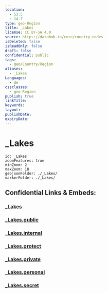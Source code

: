 ```yaml
---
location:
  - 53.5
  - 14.7
type: geo-Region
title: _Lakes
license: CC BY-SA 4.0
source: https://datahub.io/core/country-codes
isDeleted: false
isReadOnly: false
draft: false
confidential: public
tags:
  - geo/Country/Region
aliases:
  - _Lakes
Languages:
  - de
cssclasses:
  - geo-Region
publish: true
linkTitle:
keywords:
layout:
publishDate:
expiryDate:
---
```


# _Lakes

```leaflet
id: _Lakes
zoomFeatures: true 
minZoom: 2 
maxZoom: 18
geojsonFolder: ./_Lakes/
markerFolder: ./_Lakes/
```


## Confidential Links & Embeds: 

### [_Lakes](/_Standards/Earth/Continent/Europe/Europe~East/Poland/Provinces~Poland/West_Pomeranian/_Lakes.md) 

### [_Lakes.public](/_public/Earth/Continent/Europe/Europe~East/Poland/Provinces~Poland/West_Pomeranian/_Lakes.public.md) 

### [_Lakes.internal](/_internal/Earth/Continent/Europe/Europe~East/Poland/Provinces~Poland/West_Pomeranian/_Lakes.internal.md) 

### [_Lakes.protect](/_protect/Earth/Continent/Europe/Europe~East/Poland/Provinces~Poland/West_Pomeranian/_Lakes.protect.md) 

### [_Lakes.private](/_private/Earth/Continent/Europe/Europe~East/Poland/Provinces~Poland/West_Pomeranian/_Lakes.private.md) 

### [_Lakes.personal](/_personal/Earth/Continent/Europe/Europe~East/Poland/Provinces~Poland/West_Pomeranian/_Lakes.personal.md) 

### [_Lakes.secret](/_secret/Earth/Continent/Europe/Europe~East/Poland/Provinces~Poland/West_Pomeranian/_Lakes.secret.md)

